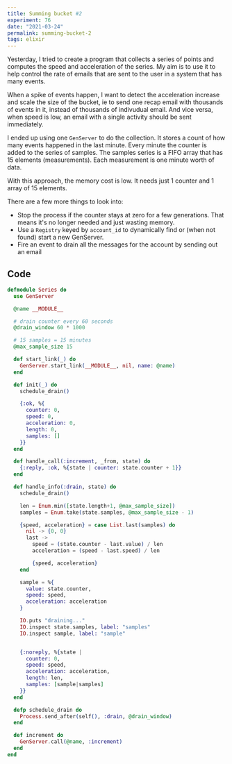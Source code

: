 ```yaml
---
title: Summing bucket #2
experiment: 76
date: "2021-03-24"
permalink: summing-bucket-2
tags: elixir
---
```


Yesterday, I tried to create a program that collects a series of points and computes the speed and acceleration of the series. My aim is to use it to help control the rate of emails that are sent to the user in a system that has many events.

When a spike of events happen, I want to detect the acceleration increase and scale the size of the bucket, ie to send one recap email with thousands of events in it, instead of thousands of indivudual email. And vice versa, when speed is low, an email with a single activity should be sent immediately.

I ended up using one `GenServer` to do the collection. It stores a count of how many events happened in the last minute. Every minute the counter is added to the series of samples. The samples series is a FIFO array that has 15 elements (measurements). Each measurement is one minute worth of data.

With this approach, the memory cost is low. It needs just 1 counter and 1 array of 15 elements.

There are a few more things to look into:

- Stop the process if the counter stays at zero for a few generations. That means it's no longer needed and just wasting memory.
- Use a `Registry` keyed by `account_id` to dynamically find or (when not found) start a new GenServer.
- Fire an event to drain all the messages for the account by sending out an email

## Code

```elixir
defmodule Series do
  use GenServer

  @name __MODULE__

  # drain counter every 60 seconds
  @drain_window 60 * 1000

  # 15 samples = 15 minutes
  @max_sample_size 15

  def start_link(_) do
    GenServer.start_link(__MODULE__, nil, name: @name)
  end

  def init(_) do
    schedule_drain()

    {:ok, %{
      counter: 0,
      speed: 0,
      acceleration: 0,
      length: 0,
      samples: []
    }}
  end

  def handle_call(:increment, _from, state) do
    {:reply, :ok, %{state | counter: state.counter + 1}}
  end

  def handle_info(:drain, state) do
    schedule_drain()

    len = Enum.min([state.length+1, @max_sample_size])
    samples = Enum.take(state.samples, @max_sample_size - 1)

    {speed, acceleration} = case List.last(samples) do
      nil -> {0, 0}
      last ->
        speed = (state.counter - last.value) / len
        acceleration = (speed - last.speed) / len

        {speed, acceleration}
    end

    sample = %{
      value: state.counter,
      speed: speed,
      acceleration: acceleration
    }

    IO.puts "draining..."
    IO.inspect state.samples, label: "samples"
    IO.inspect sample, label: "sample"


    {:noreply, %{state |
      counter: 0,
      speed: speed,
      acceleration: acceleration,
      length: len,
      samples: [sample|samples]
    }}
  end

  defp schedule_drain do
    Process.send_after(self(), :drain, @drain_window)
  end

  def increment do
    GenServer.call(@name, :increment)
  end
end

```
